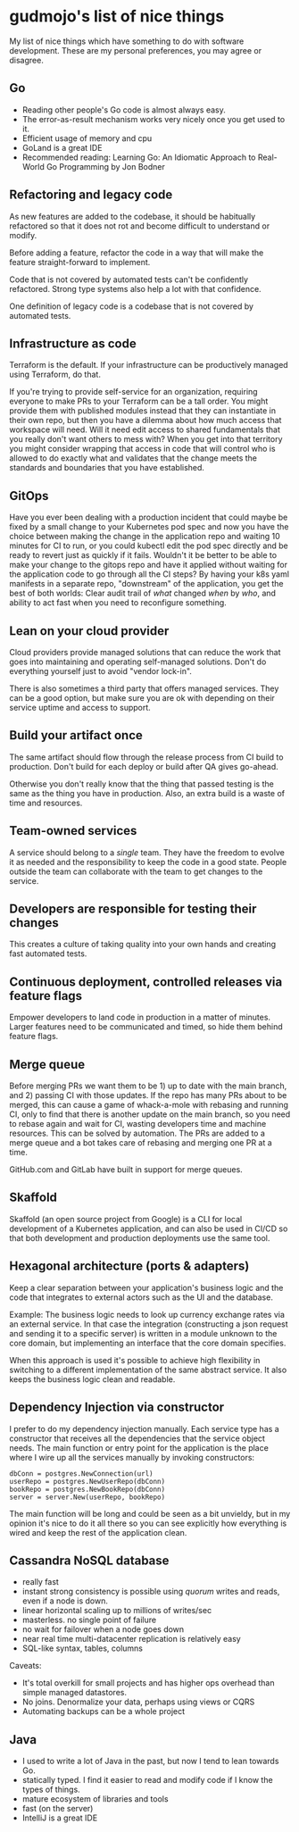 # gudmojo's list of nice things

My list of nice things which have something to do with software development.
These are my personal preferences, you may agree or disagree.

## Go

- Reading other people's Go code is almost always easy.
- The error-as-result mechanism works very nicely once you get used to it.
- Efficient usage of memory and cpu
- GoLand is a great IDE
- Recommended reading: Learning Go: An Idiomatic Approach to Real-World Go
  Programming by Jon Bodner

## Refactoring and legacy code

As new features are added to the codebase, it should be habitually refactored
so that it does not rot and become difficult to understand or modify.

Before adding a feature, refactor the code in a way that will make the feature
straight-forward to implement.

Code that is not covered by automated tests can't be confidently refactored.
Strong type systems also help a lot with that confidence.

One definition of legacy code is a codebase that is not covered by automated
tests.

## Infrastructure as code

Terraform is the default. If your infrastructure can be productively managed
using Terraform, do that.

If you're trying to provide self-service for an organization, requiring everyone
to make PRs to your Terraform can be a tall order. You might provide them with
published modules instead that they can instantiate in their own repo, but then
you have a dilemma about how much access that workspace will need. Will it need
edit access to shared fundamentals that you really don't want others to mess with?
When you get into that territory you might consider wrapping that access in code
that will control who is allowed to do exactly what and validates that the change
meets the standards and boundaries that you have established.

## GitOps

Have you ever been dealing with a production incident that could maybe be fixed by a
small change to your Kubernetes pod spec and now you have the choice between
making the change in the application repo and waiting 10 minutes for CI to run,
or you could kubectl edit the pod spec directly and be ready to revert just as quickly
if it fails. Wouldn't it be better to be able to make your change to the gitops repo
and have it applied without waiting for the application code to go through all the CI steps?
By having your k8s yaml manifests in a separate repo, "downstream" of the application,
you get the best of both worlds: Clear audit trail of *what* changed *when* by *who*,
and ability to act fast when you need to reconfigure something.

## Lean on your cloud provider

Cloud providers provide managed solutions that can reduce the work that goes
into maintaining and operating self-managed solutions. Don't do everything
yourself just to avoid "vendor lock-in".

There is also sometimes a third party that offers managed services. They can be
a good option, but make sure you are ok with depending on their service uptime
and access to support.

## Build your artifact once

The same artifact should flow through the release process from CI build to
production. Don't build for each deploy or build after QA gives go-ahead.

Otherwise you don't really know that the thing that passed testing is the same
as the thing you have in production. Also, an extra build is a waste of time
and resources.

## Team-owned services

A service should belong to a *single* team. They have the freedom to evolve it
as needed and the responsibility to keep the code in a good state. People outside
the team can collaborate with the team to get changes to the service.

## Developers are responsible for testing their changes

This creates a culture of taking quality into your own hands and creating fast
automated tests.

## Continuous deployment, controlled releases via feature flags

Empower developers to land code in production in a matter of minutes. Larger
features need to be communicated and timed, so hide them behind feature flags.

## Merge queue

Before merging PRs we want them to be 1) up to date with the main branch, and
2) passing CI with those updates. If the repo has many PRs about to be merged,
this can cause a game of whack-a-mole with rebasing and running CI, only to
find that there is another update on the main branch, so you need to rebase
again and wait for CI, wasting developers time and machine resources. This can
be solved by automation. The PRs are added to a merge queue and a bot takes care
of rebasing and merging one PR at a time.

GitHub.com and GitLab have built in support for merge queues.

## Skaffold

 Skaffold (an open source project from Google) is a CLI for local development
 of a Kubernetes application, and can also be used in CI/CD so that both
 development and production deployments use the same tool.

## Hexagonal architecture (ports & adapters)

Keep a clear separation between your application's business logic and the code
that integrates to external actors such as the UI and the database.

Example: The business logic needs to look up currency exchange rates via an
external service. In that case the integration (constructing a json request and
sending it to a specific server) is written in a module unknown to the core
domain, but implementing an interface that the core domain specifies.

When this approach is used it's possible to achieve high flexibility in
switching to a different implementation of the same abstract service. It also
keeps the business logic clean and readable.

## Dependency Injection via constructor

I prefer to do my dependency injection manually. Each service type has a
constructor that receives all the dependencies that the service object needs.
The main function or entry point for the application is the place where I wire
up all the services manually by invoking constructors:

    dbConn = postgres.NewConnection(url)
    userRepo = postgres.NewUserRepo(dbConn)
    bookRepo = postgres.NewBookRepo(dbConn)
    server = server.New(userRepo, bookRepo)

The main function will be long and could be seen as a bit unvieldy, but in
my opinion it's nice to do it all there so you can see explicitly how everything
is wired and keep the rest of the application clean.

## Cassandra NoSQL database

- really fast
- instant strong consistency is possible using *quorum* writes and reads, even
  if a node is down.
- linear horizontal scaling up to millions of writes/sec
- masterless. no single point of failure
- no wait for failover when a node goes down
- near real time multi-datacenter replication is relatively easy
- SQL-like syntax, tables, columns

Caveats:

- It's total overkill for small projects and has higher ops overhead than simple managed datastores.
- No joins. Denormalize your data, perhaps using views or CQRS
- Automating backups can be a whole project

## Java

- I used to write a lot of Java in the past, but now I tend to lean towards Go.
- statically typed. I find it easier to read and modify code if I know the
  types of things.
- mature ecosystem of libraries and tools
- fast (on the server)
- IntelliJ is a great IDE

